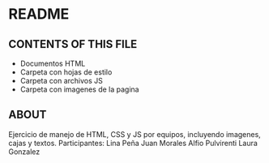 # README

## CONTENTS OF THIS FILE
   
* Documentos HTML
* Carpeta con hojas de estilo
* Carpeta con archivos JS
* Carpeta con imagenes de la pagina

## ABOUT

Ejercicio de manejo de HTML, CSS y JS por equipos, incluyendo imagenes, cajas y textos.
Participantes:
Lina Peña
Juan Morales
Alfio Pulvirenti
Laura Gonzalez